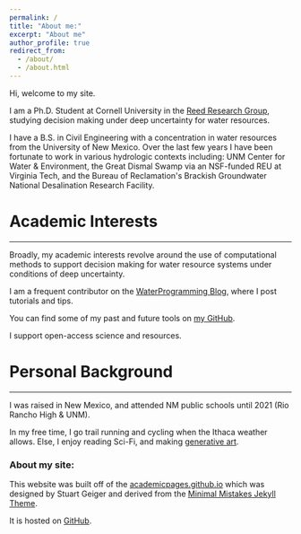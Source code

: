 ```yaml
---
permalink: /
title: "About me:"
excerpt: "About me"
author_profile: true
redirect_from:
  - /about/
  - /about.html
---
```


Hi, welcome to my site.

I am a Ph.D. Student at Cornell University in the [Reed Research Group](), studying decision making under deep uncertainty for water resources.

I have a B.S. in Civil Engineering with a concentration in water resources from the University of New Mexico. Over the last few years I have been fortunate to work in various hydrologic contexts including: UNM Center for Water & Environment, the Great Dismal Swamp via an NSF-funded REU at Virginia Tech, and the Bureau of Reclamation's Brackish Groundwater National Desalination Research Facility.  

# Academic Interests
******
Broadly, my academic interests revolve around the use of computational methods to support decision making for water resource systems under conditions of deep uncertainty.  

I am a frequent contributor on the [WaterProgramming Blog](waterprogramming.wordpress.com), where I post tutorials and tips.

You can find some of my past and future tools on [my GitHub](https://github.com/TrevorJA).

I support open-access science and resources.

# Personal Background
******
I was raised in New Mexico, and attended NM public schools until 2021 (Rio Rancho High & UNM).

In my free time, I go trail running and cycling when the Ithaca weather allows. Else, I enjoy reading Sci-Fi, and making [generative art](trevoramestoy.com).


### About my site:

This website was built off of the [academicpages.github.io](https://github.com/academicpages/academicpages.github.io) which was designed by Stuart Geiger and derived from the [Minimal Mistakes Jekyll Theme](https://mmistakes.github.io/minimal-mistakes/).

It is hosted on [GitHub](https://github.com/).
